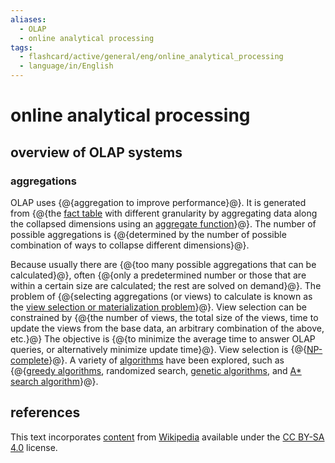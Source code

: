 ```yaml
---
aliases:
  - OLAP
  - online analytical processing
tags:
  - flashcard/active/general/eng/online_analytical_processing
  - language/in/English
---
```


# online analytical processing

## overview of OLAP systems

### aggregations

OLAP uses {@{aggregation to improve performance}@}. It is generated from {@{the [fact table](fact%20tablee.md) with different granularity by aggregating data along the collapsed dimensions using an [aggregate function](aggregate%20function.md)}@}. The number of possible aggregations is {@{determined by the number of possible combination of ways to collapse different dimensions}@}. <!--SR:!2025-05-27,265,330!2026-06-21,503,270!2026-05-12,520,310-->

Because usually there are {@{too many possible aggregations that can be calculated}@}, often {@{only a predetermined number or those that are within a certain size are calculated; the rest are solved on demand}@}. The problem of {@{selecting aggregations (or views) to calculate is known as the [view selection or materialization problem](materialized%20view.md#algorithms)}@}. View selection can be constrained by {@{the number of views, the total size of the views, time to update the views from the base data, an arbitrary combination of the above, etc.}@} The objective is {@{to minimize the average time to answer OLAP queries, or alternatively minimize update time}@}. View selection is {@{[NP-complete](NP-completeness.md)}@}. A variety of [algorithms](materialized%20view.md#algorithms) have been explored, such as {@{[greedy algorithms](greedy%20algorithm.md), randomized search, [genetic algorithms](genetic%20algorithm.md), and [A* search algorithm](A*%20search%20algorithm.md)}@}. <!--SR:!2026-03-21,446,310!2026-05-24,530,310!2026-11-08,615,310!2025-06-30,281,310!2025-05-17,258,330!2027-12-17,962,330!2025-06-29,270,290-->

## references

This text incorporates [content](https://en.wikipedia.org/wiki/online_analytical_processing) from [Wikipedia](Wikipedia.md) available under the [CC BY-SA 4.0](https://creativecommons.org/licenses/by-sa/4.0/) license.
